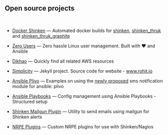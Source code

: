 ## Open source projects

<br />

* [Docker Shinken](https://github.com/rohit01/docker_shinken) &mdash; Automated docker builds for [shinken](https://registry.hub.docker.com/u/rohit01/shinken/), [shinken_thruk](https://registry.hub.docker.com/u/rohit01/shinken_thruk/) and [shinken_thruk_graphite](https://registry.hub.docker.com/u/rohit01/shinken_thruk_graphite/)

* [Zero Users](https://github.com/rohit01/zero-users) &mdash; Zero hassle Linux user management. Built with ♥ and Ansible

* [Dikhao](https://github.com/rohit01/dikhao) &mdash; Quickly find all related AWS resources

* [Simplicity](https://github.com/rohit01/rohit01.github.io) &mdash; Jekyll project. Source code for website - www.rohit.io

* [Ansible Plivo](https://github.com/rohit01/ansible-plivo-example) &mdash; Examples on using the [newly proposed](https://github.com/ansible/ansible/pull/8408) sms notification module for ansible: plivo

* [Ansible Playbooks](https://github.com/rohit01/ansible-playbooks) &mdash; Config management using Ansible Playbooks - Structured setup

* [Shinken Mailgun Plugin](https://github.com/rohit01/shinken_mailgun_plugin) &mdash; Utility to send emails using mailgun for Shinken alerts

* [NRPE Plugins](https://github.com/rohit01/nrpe-plugins) &mdash; Custom NRPE plugins for use with Shinken/Nagios
